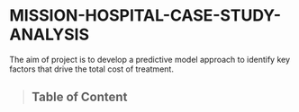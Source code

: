 # MISSION-HOSPITAL-CASE-STUDY-ANALYSIS
The aim of project is to develop a predictive model approach to identify key factors that drive the total cost of treatment.

> ## Table of Content

